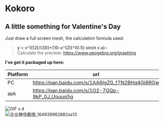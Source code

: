 # Kokoro
## A little something for Valentine's Day  

Just draw a full screen mesh, the calculation formula used:  
>__y = x^(((2)/(3)))+(10-x^(2))^(0.5) sin(π x a)__>  
Calculate the preview: https://www.geogebra.org/graphing  


__I've got it packaged up here:__  

| Platform | url | code |
| ------ | ------ | ------ |
| PC | https://pan.baidu.com/s/1AA6IgZG_f7N2BHq4Gj8ROw | 0aqj |
| apk | https://pan.baidu.com/s/1O2-7GQp-9kP_0J_Uouuq5g | 5jqv |

![GIF  s d](https://user-images.githubusercontent.com/71002504/163141233-81ff6f12-6853-4bca-a320-4b9471bdad89.gif)  
![企业微信截图_164939962882ss13](https://user-images.githubusercontent.com/71002504/163141250-d0435085-0921-4e97-bf67-ec59641bed28.png)  
